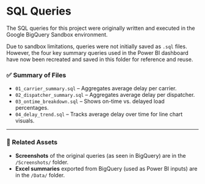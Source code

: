 # SQL Queries

The SQL queries for this project were originally written and executed in the Google BigQuery Sandbox environment.

Due to sandbox limitations, queries were not initially saved as `.sql` files. However, the four key summary queries used in the Power BI dashboard have now been recreated and saved in this folder for reference and reuse.

### ✅ Summary of Files

- `01_carrier_summary.sql` – Aggregates average delay per carrier.
- `02_dispatcher_summary.sql` – Aggregates average delay per dispatcher.
- `03_ontime_breakdown.sql` – Shows on-time vs. delayed load percentages.
- `04_delay_trend.sql` – Tracks average delay over time for line chart visuals.

---

### 📁 Related Assets

- **Screenshots** of the original queries (as seen in BigQuery) are in the `/Screenshots/` folder.
- **Excel summaries** exported from BigQuery (used as Power BI inputs) are in the `/Data/` folder.
